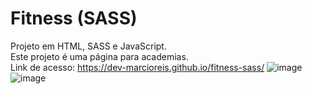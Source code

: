# Fitness (SASS)
Projeto em HTML, SASS e JavaScript.<br>
Este projeto é uma página para academias.<br>
Link de acesso: https://dev-marcioreis.github.io/fitness-sass/
![image](https://user-images.githubusercontent.com/122680054/214327140-7060108c-60ae-4703-aabc-3741727dfe7a.png)
![image](https://user-images.githubusercontent.com/122680054/214328017-f4db1670-161f-4c8f-aabc-4e06d90679e2.png)


